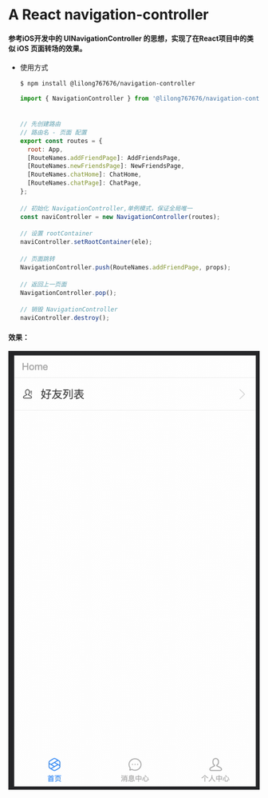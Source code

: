 # A React navigation-controller

#### 参考iOS开发中的 UINavigationController 的思想，实现了在React项目中的类似 iOS 页面转场的效果。

- 使用方式
  ```
  $ npm install @lilong767676/navigation-controller
  ```
  ```javascript
  import { NavigationController } from '@lilong767676/navigation-controller';


  // 先创建路由
  // 路由名 - 页面 配置
  export const routes = {
    root: App,
    [RouteNames.addFriendPage]: AddFriendsPage,
    [RouteNames.newFriendsPage]: NewFriendsPage,
    [RouteNames.chatHome]: ChatHome,
    [RouteNames.chatPage]: ChatPage,
  };

  // 初始化 NavigationController,单例模式，保证全局唯一
  const naviController = new NavigationController(routes);

  // 设置 rootContainer
  naviController.setRootContainer(ele);

  // 页面跳转
  NavigationController.push(RouteNames.addFriendPage, props);

  // 返回上一页面
  NavigationController.pop();

  // 销毁 NavigationController
  naviController.destroy();

  ```


#### 效果：
![](https://raw.githubusercontent.com/lilong7676/Picture/master/blog/image/2022-08-17%2014.56.19.gif)

